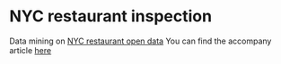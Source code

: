 # NYC restaurant inspection
Data mining on [NYC restaurant open data](https://data.cityofnewyork.us/data?browseSearch=restaurants)
You can find the accompany article [here](https://docs.google.com/document/d/1t_e0_LnwI5pwWqIuYvJerRd5Fakc-2aPShvKat11ots/edit)
